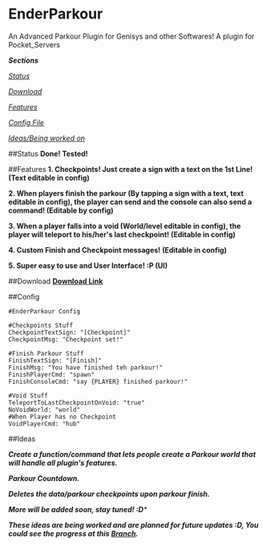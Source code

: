# EnderParkour
An Advanced Parkour Plugin for Genisys and other Softwares! A plugin for Pocket_Servers

_**Sections**_

_[Status](https://github.com/CaptainDuck/EnderParkour#status)_

_[Download](https://github.com/CaptainDuck/EnderParkour#download)_

_[Features](https://github.com/CaptainDuck/EnderParkour#features)_

_[Config File](https://github.com/CaptainDuck/EnderParkour#config)_

_[Ideas/Being worked on](https://github.com/CaptainDuck/EnderParkour#ideas)_

##Status
**Done! Tested!**

##Features
__1. Checkpoints! Just create a sign with a text on the 1st Line! (Text editable in config)__

__2. When players finish the parkour (By tapping a sign with a text, text editable in config), the player can send and the console can also send a command! (Editable by config)__

__3. When a player falls into a void (World/level editable in config), the player will teleport to his/her's last checkpoint! (Editable in config)__

__4. Custom Finish and Checkpoint messages! (Editable in config)__

__5. Super easy to use and User Interface! :P (UI)__

##Download
**[Download Link](https://sellfy.com/p/0Zda/)**

##Config
`````
#EnderParkour Config

#Checkpoints Stuff
CheckpointTextSign: "[Checkpoint]"
CheckpointMsg: "Checkpoint set!"

#Finish Parkour Stuff
FinishTextSign: "[Finish]"
FinishMsg: "You have finished teh parkour!"
FinishPlayerCmd: "spawn"
FinishConsoleCmd: "say {PLAYER} finished parkour!"

#Void Stuff
TeleportToLastCheckpointOnVoid: "true"
NoVoidWorld: "world"
#When Player has no Checkpoint
VoidPlayerCmd: "hub"
`````

##Ideas

***Create a function/command that lets people create a Parkour world that will handle all plugin's features.***

***Parkour Countdown.***

***Deletes the data/parkour checkpoints upon parkour finish.***

_**More will be added soon, stay tuned! :D***_

_**These ideas are being worked and are planned for future updates :D, You could see the progress at this [Branch](https://github.com/CaptainDuck/EnderParkour/tree/V1.1.0).**_
